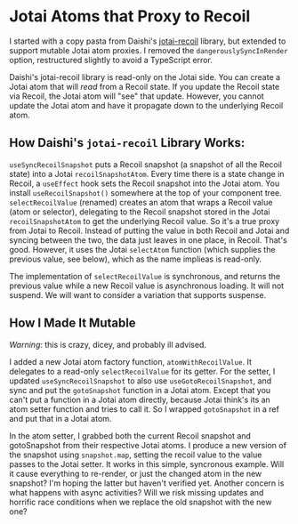 # Jotai Atoms that Proxy to Recoil

I started with a copy pasta from Daishi's
[jotai-recoil](https://github.com/jotaijs/jotai-recoil) library, but extended to support
mutable Jotai atom proxies. I removed the `dangerouslySyncInRender` option, 
restructured slightly to avoid a TypeScript error.

Daishi's jotai-recoil library is read-only on the Jotai side. You can create a Jotai atom
that will _read_ from a Recoil state. If you update the Recoil state via Recoil, the Jotai
atom will "see" that update. However, you cannot update the Jotai atom and have it
propagate down to the underlying Recoil atom.

## How Daishi's `jotai-recoil` Library Works:

`useSyncRecoilSnapshot` puts a Recoil snapshot (a snapshot of all the Recoil state) into a
Jotai `recoilSnapshotAtom`.  Every time there is a state change in Recoil, a `useEffect`
hook sets the Recoil snapshot into the Jotai atom. You install `useRecoilSnapshot()`
somewhere at the top of your component tree.  `selectRecoilValue` (renamed) creates an
atom that wraps a Recoil value (atom or selector), delegating to the Recoil snapshot
stored in the Jotai `recoilSnapshotAtom` to get the underlying Recoil value. So it's a
true proxy from Jotai to Recoil. Instead of putting the value in both Recoil and Jotai and
syncing between the two, the data just leaves in one place, in Recoil. That's
good. However, it uses the Jotai `selectAtom` function (which supplies the previous value,
see below), which as the name implieas is read-only.

The implementation of `selectRecoilValue` is synchronous, and returns the previous value
while a new Recoil value is asynchronous loading. It will not suspend. We will want to
consider a variation that supports suspense.

## How I Made It Mutable

_Warning_: this is crazy, dicey, and probably ill advised.

I added a new Jotai atom factory function, `atomWithRecoilValue`. It delegates to a
read-only `selectRecoilValue` for its getter.  For the setter, I updated
`useSyncRecoilSnapshot` to also use `useGotoRecoilSnapshot`, and sync and put the
`gotoSnapshot` function in a Jotai atom. Except that you can't put a function in a Jotai
atom directly, because Jotai think's its an atom setter function and tries to call it. So
I wrapped `gotoSnapshot` in a ref and put that in a Jotai atom.

In the atom setter, I grabbed both the current Recoil snapshot and gotoSnapshot from their
respective Jotai atoms. I produce a new version of the snapshot using `snapshot.map`,
setting the recoil value to the value passes to the Jotai setter.  It works in this
simple, syncronous example. Will it cause everything to re-render, or just the changed
atom in the new snapshot? I'm hoping the latter but haven't verified yet. Another concern
is what happens with async activities? Will we risk missing updates and horrific race
conditions when we replace the old snapshot with the new one?
